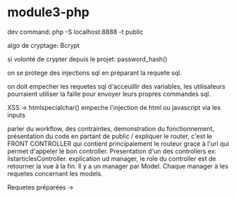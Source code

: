 # module3-php


dev command: 
php -S localhost:8888 -t public



algo de cryptage: Bcrypt

si volonté de crypter depuis le projet: password_hash()

on se protege des injections sql en préparant la requete sql. 

on doit empecher les requetes sql d'acceuillir des variables, les utilisateurs pourraient utiliser la faille pour envoyer leurs propres commandes sql.

XSS -> htmlspecialchar() empeche l'injection de html ou javascript via les inputs 




parler du workflow, des contraintes, demonstration du fonctionnement, présentation du code en partant de public / expliquer le router, c'est le FRONT CONTROLLER qui contient principalement le routeur grace à l'url qui permet d'appeler le bon controller. 
Presentation d'un des controllers ex: listarticlesController. explication ud manager, le role du controller est de retourner la vue à la fin. 
Il y a un manager par Model. Chaque manager à les requetes concernant les models.

Requetes préparées -> 